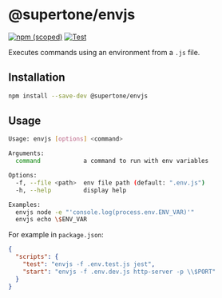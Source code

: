 # @supertone/envjs

[![npm (scoped)](https://img.shields.io/npm/v/@supertone/envjs)](https://www.npmjs.com/package/@supertone/envjs)
[![Test](https://github.com/supertone-inc/envjs/actions/workflows/test.yml/badge.svg?branch=main)](https://github.com/supertone-inc/envjs/actions/workflows/test.yml)

Executes commands using an environment from a `.js` file.

## Installation

```sh
npm install --save-dev @supertone/envjs
```

## Usage

```sh
Usage: envjs [options] <command>

Arguments:
  command            a command to run with env variables

Options:
  -f, --file <path>  env file path (default: ".env.js")
  -h, --help         display help

Examples:
  envjs node -e "'console.log(process.env.ENV_VAR)'"
  envjs echo \$ENV_VAR
```

For example in `package.json`:

```json
{
  "scripts": {
    "test": "envjs -f .env.test.js jest",
    "start": "envjs -f .env.dev.js http-server -p \\$PORT"
  }
}
```
